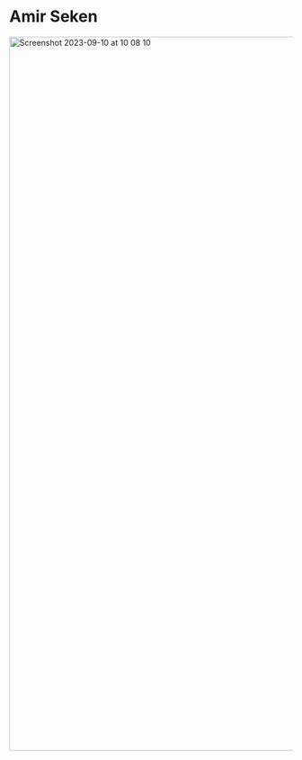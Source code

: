 # Amir Seken
<img width="1270" alt="Screenshot 2023-09-10 at 10 08 10" src="https://github.com/amirseken/ECE444-F2023-Assignment1/assets/74365816/14268cae-3cb4-4eed-9cd5-12053953b9de">
